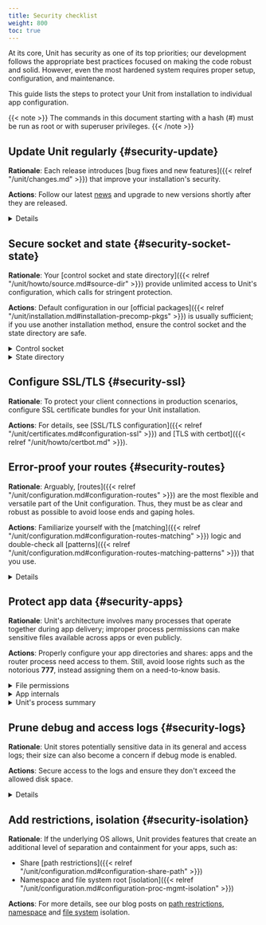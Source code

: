 ```yaml
---
title: Security checklist
weight: 800
toc: true
---
```


At its core, Unit has security as one of its top priorities; our development
follows the appropriate best practices focused on making the code robust and
solid. However, even the most hardened system requires proper setup,
configuration, and maintenance.

This guide lists the steps to protect your Unit from installation to individual
app configuration.

{{< note >}}
The commands in this document starting with a hash (#) must be run as root or
with superuser privileges.
{{< /note >}}

## Update Unit regularly {#security-update}

**Rationale**: Each release introduces [bug fixes and new
features]({{< relref "/unit/changes.md" >}}) that improve your installation's security.

**Actions**: Follow our latest [news](https://mailman.nginx.org/mailman3/lists/unit.nginx.org/)
and upgrade to new versions shortly after they are released.

<details>
<summary>Details</summary>
<a name="sec-updates"></a>

Specific upgrade steps depend on your installation method:

- The recommended option is to use our official
   [packages]({{< relref "/unit/installation.md#installation-precomp-pkgs" >}})
   or Docker
   [images]({{< relref "/unit/installation.md#installation-docker" >}});
   with them, it's just a matter of updating
   **unit-*** packages with your package manager of choice or
   switching to a newer image.

- If you use a third-party installation
   [method]({{< relref "/unit/installation.md#installation-community-repos" >}}),
   consult the maintainer's documentation for details.

- If you install Unit from
   [source files]({{< relref "/unit/howto/source.md" >}}),
   rebuild and reinstall Unit and its modules from scratch.

</details>

## Secure socket and state {#security-socket-state}

**Rationale**: Your
[control socket and state directory]({{< relref "/unit/howto/source.md#source-dir" >}})
provide unlimited access to Unit's configuration, which
calls for stringent protection.

**Actions**: Default configuration in our
[official packages]({{< relref "/unit/installation.md#installation-precomp-pkgs" >}})
is usually sufficient; if you use another installation method, ensure the control
socket and the state directory are safe.

<details>
<summary>Control socket</summary>

<a name="sec-socket"></a>

If you use a UNIX control socket, ensure it is available to **root**
only:

```console
$ unitd -h

      ...
      --control ADDRESS    set address of control API socket
                           default: "unix:/default/path/to/control.unit.sock" # Build-time setting, can be overridden

$ ps ax | grep unitd

      ... unit: main {{< param "unitversionv" >}} [... --control /path/to/control.sock ...] # Make sure to check for runtime overrides

# ls -l /path/to/control.unit.sock # If it's overridden, use the runtime setting

      srw------- 1 root root 0 ... /path/to/control.unit.sock

```

UNIX domain sockets aren't network accessible; for remote access, use
[NGINX]({{< relref "/unit/howto/integration.md#nginx-secure-api" >}}) oor a solution such as SSH:

```console
$ ssh -N -L ./here.sock:/path/to/control.unit.sock root@unit.example.com & # Local socket | Socket on the Unit server; use a real path in your command | Unit server hostname
```

```console
$ curl --unix-socket ./here.sock # Use the local socket to configure Unit

      {
            "certificates": {},
            "config": {
               "listeners": {},
               "applications": {}
            }
      }
```

If you prefer an IP-based control socket, avoid public IPs; they expose the
[control API]({{< relref "/unit/controlapi.md#configuration-api" >}})
and all its capabilities.  This means your Unit instance can be manipulated by
whomever is physically able to connect:

```console
# unitd --control 203.0.113.14:8080
```

```console
$ curl 203.0.113.14:8080

      {
            "certificates": {},
            "config": {
               "listeners": {},
               "applications": {}
            }
      }
```

Instead, opt for the loopback address to ensure all access is local to your
server:

```console
# unitd --control 127.0.0.1:8080
```

```console
$ curl 203.0.113.14:8080

      curl: (7) Failed to connect to 203.0.113.14 port 8080: Connection refused
```

However, any processes local to the same system can access the local socket,
which calls for additional measures.  A go-to solution would be using NGINX
to [proxy]({{< relref "/unit/howto/integration.md#nginx-secure-api" >}})
Unit's control API.

</details>

<details>
<summary>State directory</summary>

<a name="sec-state"></a>

The state directory stores Unit's internal configuration between launches.
Avoid manipulating it or relying on its contents even if tempted to do so.
Instead, use only the control API to manage Unit's configuration.

Also, the state directory should be available only to **root** (or the
user that the **main**
[process]({{< relref "/unit/howto/security.md#security-apps" >}})
runs as):

```console
$ unitd -h

      ...
      --state DIRECTORY    set state directory name
                           default: /default/path/to/unit/state/  # Build-time setting, can be overridden
```

```console
$ ps ax | grep unitd

      ... unit: main {{< param "unitversionv" >}} [... --state /path/to/unit/state/ ...]  # Make sure to check for runtime overrides
```

```console
# ls -l /path/to/unit/state/  # If it's overridden, use the runtime setting

      drwx------ 2 root root 4096 ...
```

</details>

## Configure SSL/TLS {#security-ssl}

**Rationale**: To protect your client connections in production scenarios,
configure SSL certificate bundles for your Unit installation.

**Actions**: For details, see [SSL/TLS configuration]({{< relref "/unit/certificates.md#configuration-ssl" >}}) and [TLS with certbot]({{< relref "/unit/howto/certbot.md" >}}).

## Error-proof your routes {#security-routes}

**Rationale**: Arguably, [routes]({{< relref "/unit/configuration.md#configuration-routes" >}})
are the most flexible and versatile part of the Unit configuration. Thus, they must be as
clear and robust as possible to avoid loose ends and gaping holes.

**Actions**: Familiarize yourself with the
[matching]({{< relref "/unit/configuration.md#configuration-routes-matching" >}})
logic and double-check all
[patterns]({{< relref "/unit/configuration.md#configuration-routes-matching-patterns" >}})
that you use.

<details>
<summary name="Details">Details</summary>

<a name="sec-routes"></a>


Some considerations:

- Mind that
   [variables]({{< relref "/unit/configuration.md#configuration-variables-native" >}})
   contain arbitrary user-supplied request values; variable-based **pass** values in
   [listeners]({{< relref "/unit/configuration.md#configuration-listeners" >}})
   and
   [routes]({{< relref "/unit/configuration.md#configuration-routes-action" >}})
    must account for malicious requests, or the requests must be properly filtered.

- Create
   [matching rules]({{< relref "/unit/configuration.md#configuration-routes-matching" >}})
   to formalize the restrictions of your Unit instance and the apps it runs.

- Configure
   [shares]({{< relref "/unit/configuration.md#configuration-static" >}})
   only for directories and files you intend to make public.

</details>

## Protect app data {#security-apps}

**Rationale**: Unit's architecture involves many processes that operate
together during app delivery; improper process permissions can make sensitive
files available across apps or even publicly.

**Actions**: Properly configure your app directories and shares: apps and the
router process need access to them. Still, avoid loose rights such as the
notorious **777**, instead assigning them on a need-to-know basis.

<details>
<summary>File permissions</summary>

<a name="sec-files"></a>

To configure file permissions for your apps, check Unit's build-time and
run-time options first:

```console
$ unitd -h

      ...
      --user USER  # set non-privileged processes to run as specified user | default: unit_user (Build-time setting, can be overridden)

      --group GROUP        set non-privileged processes to run as specified group
                           default: user's primary group
```

```console
$ ps ax | grep unitd

      ... unit: main {{< param "unitversionv" >}} [... --user unit_user --group unit_group ...]  # Make sure to check for runtime overrides
```

In particular, this is the account the router process runs as.  Use this
information to set up permissions for the app code or binaries and shared
static files.  The main idea is to limit each app to its own files and
directories while simultaneously allowing Unit's router process to access
static files for all apps.

Specifically, the requirements are as follows:

- All apps should run as different users so that the permissions can be
   configured properly.  Even if you run a single app, it's reasonable to
   create a dedicated user for added flexibility.

- An app's code or binaries should be reachable for the user the app runs
   as; the static files should be reachable for the router process.  Thus,
   each part of an app's directory path must have execute permissions
   assigned for the respective users.

- An app's directories should not be available to other apps or
   non-privileged system users. The router process should be able to access
   the app's static file directories.  Accordingly, the app's directories
   must have read and execute permissions assigned for the respective users.

- The files and directories that the app is designed to update should
   be writable only for the user the app runs as.

- The app code should be readable (and executable in case of
   [external]({{< relref "/unit/howto/modules.md#modules-ext" >}}) apps)
   for the user the app runs as; the static content should be readable for the
   router process.

A detailed walkthrough to guide you through each requirement:

1. If you have several independent apps, running them with a single user
account poses a security risk.  Consider adding a separate system user
and group per each app:

   ```console
   # useradd -M app_user  # Add user account without home directory
   ```

   ```console
   # groupadd app_group
   ```

   ```console
   # usermod -L app_user  # Deny interactive login
   ```

   ```console
   # usermod -a -G app_group app_user  # Add user to the group
   ```

   Even if you run a single app, this helps if you add more apps or need to
   decouple permissions later.

1. It's important to add Unit's non-privileged user account to *each* app
group:

   ```console
   # usermod -a -G app_group unit_user
   ```

   Thus, Unit's router process can access each app's directory and serve
   files from each app's shares.

1. A frequent source of issues is the lack of permissions for directories
inside a directory path needed to run the app, so check for that if in
doubt.  Assuming your app code is stored at **/path/to/app/**:

   ```console
   # ls -l /

            # drwxr-xr-x some_user some_group path  # Permissions are OK
   ```

   ```console
   # ls -l /path/

         # drwxr-x--- some_user some_group to  # Permissions are too restrictive
   ```

   This may be a problem because the **to/** directory isn't owned by
   **app_user:app_group** and denies all permissions to non-owners (as
   the **---** sequence tells us), so a fix can be warranted:

   ```console
   # chmod o+rx /path/to/  # Add read/execute permissions for non-owners
   ```

   Another solution is to add **app_user** to **some_group**
   (assuming this was not done before):

   ```console
   # usermod -a -G some_group app_user
   ```

1. Having checked the directory tree, assign ownership and permissions for
your app's directories, making them reachable for Unit and the app:

   ```console
   # chown -R app_user:app_group /path/to/app/  # Assign ownership for the app code | Path to the application directory; use a real path in your command
   ```

   ```console
   # chown -R app_user:app_group /path/to/static/app/files/  # Assign ownership for the static files | Can be outside the app directory tree; use a real path in your command
   ```

   ```console
   # find /path/to/app/ -type d -exec chmod u=rx,g=rx,o= {} \;  # Path to the application directory; use a real path in your command | Add read/execute permissions to app code directories for user and group
   ```

   ```console
   # find /path/to/static/app/files/ -type d -exec chmod u=rx,g=rx,o= {} \;  # Can be outside the app directory tree; use a real path in your command | Add read/execute permissions to static file directories for user and group
   ```

1. If the app needs to update specific directories or files, make sure
they're writable for the app alone:

   ```console
   # chmod u+w /path/to/writable/file/or/directory/  # Add write permissions for the user only; the group shouldn't have them | Repeat for each file or directory that must be writable
   ```

   In case of a writable directory, you may also want to prevent non-owners
   from messing with its files:

   ```console
   # chmod +t /path/to/writable/directory/  # Sticky bit prevents non-owners from deleting or renaming files | Repeat for each directory that must be writable

   ```

   {{< note >}}
   Usually, apps store and update their data outside the app code
   directories, but some apps may mix code and data.  In such a case,
   assign permissions on an individual basis, making sure you understand
   how the app uses each file or directory: is it code, read-only
   content, or writable data.
   {{< /note >}}

1. For [embedded]({{< relref "/unit/howto/modules.md#modules-emb" >}})
   apps, it's usually enough to make the
   app code and the static files readable:

   ```console
   # find /path/to/app/code/ -type f -exec chmod u=r,g=r,o= {} \;  # Path to the application's code directory; use a real path in your command | Add read rights to app code for user and group
   ```

   ```console
   # find /path/to/static/app/files/ -type f -exec chmod u=r,g=r,o= {} \;  # Can be outside the app directory tree; use a real path in your command | Add read rights to static files for user and group
   ```

1. For
   [external]({{< relref "/unit/howto/modules.md#modules-ext" >}})
   apps, additionally make the app code or binaries executable:

   ```console
   # find /path/to/app/ -type f -exec chmod u=rx,g=rx,o= {} \;  # Path to the application directory; use a real path in your command | Add read and execute rights to app code for user and group
   ```

   ```console
   # find /path/to/static/app/files/ -type f -exec chmod u=r,g=r,o= {} \;  # Can be outside the app directory tree; use a real path in your command | Add read rights to static files for user and group
   ```

1. To run a single app, [configure]({{< relref "/unit/configuration.md" >}})
   Unit as follows:

   ```json
         {
            "listeners": {
               "*:80": {  /* Or another suitable socket address */
                  "pass": "routes"
               }
            },

            "routes": [
               {
                  "action": {
                        "share": "/path/to/static/app/files/$uri",
                        /* Router process needs read and execute permissions to serve static content from this directory */
                        "fallback": {
                           "pass": "applications/app"
                        }
                  }
               }
            ],

            "applications": {
               "app": {
                  "type": "...",
                  "user": "app_user",
                  "group": "app_group"
               }
            }
      }
   ```

1. To run several apps side by side,
   [configure]({{< relref "/unit/configuration.md" >}})
   them with appropriate user and group names.  The following
   configuration distinguishes apps based on the request URI, but you can
   implement another scheme such as different listeners:

   ```json
         {
            "listeners": {
               "*:80": {  /* Or another suitable socket address */
                  "pass": "routes"
               }
            },

            "routes": [
               {
                  "match": {
                        "uri": "/app1/*"  /* Arbitrary matching condition */
                  },

                  "action": {
                        "share": "/path/to/static/app1/files/$uri",
                        /* Router process needs read and execute permissions to serve static content from this directory */
                        "fallback": {
                           "pass": "applications/app1"
                        }
                  }
               },

               {
                  "match": {
                        "uri": "/app2/*"  /* Arbitrary matching condition */
                  },

                  "action": {
                        "share": "/path/to/static/app2/files/$uri",
                        /* Router process needs read and execute permissions to serve static content from this directory */
                        "fallback": {
                           "pass": "applications/app2"
                        }
                  }
               }
            ],

            "applications": {
               "app1": {
                  "type": "...",
                  "user": "app_user1",
                  "group": "app_group1"
               },

               "app2": {
                  "type": "...",
                  "user": "app_user2",
                  "group": "app_group2"
               }
            }
      }
   ```

{{< note >}}
As usual with permissions, different steps may be required if you use
ACLs.
{{< /note >}}
</details>

<details>
<summary>App internals</summary>

<a name="sec-app-internals"></a>

Unfortunately, quite a few web apps are built in a manner that mixes their
source code, data, and configuration files with static content, which calls
for complex access restrictions.  The situation is further aggravated by the
inevitable need for maintenance activities that may leave a footprint of
extra files and directories unrelated to the app's operation.  The issue has
several aspects:

- Storage of code and data at the same locations, which usually happens by
(insufficient) design.  You neither want your internal data and code files
to be freely downloadable nor your user-uploaded data to be executable as
code, so configure your routes and apps to prevent both.

- Exposure of configuration data.  Your app-specific settings, **.ini**
or **.htaccess** files, and credentials are best kept hidden from
prying eyes, and your routing configuration should reflect that.

- Presence of hidden files from versioning, backups by text editors, and
other temporary files.  Instead of carving your configuration around
these, it's best to keep your app free of them altogether.

If these can't be avoided, investigate the inner workings of the app to
prevent exposure, for example:

```json
   {
         "routes": {
            "app": [
               {
                     "match": {
                        "uri": [
                           "*.php",
                           "*.php/*"
                        ]
                        /* Handles requests that target PHP scripts to avoid having them served as static files */
                     },

                     "action": {
                        "pass": "applications/app/direct"
                     }
               },
               {
                     "match": {
                        "uri": [
                           "!/sensitive/*",  /* Restricts access to a directory with sensitive data */
                           "!/data/*",  /* Restricts access to a directory with sensitive data */
                           "!/app_config_values.ini",  /* Restricts access to a specific file */
                           "!*/.*",  /* Restricts access to hidden files and directories */
                           "!*~"  /* Restricts access to temporary files */
                        ]
                        /* Protects files and directories best kept hidden */
                     },

                     "action": {
                        "share": "/path/to/app/static$uri",
                        /* Serves valid requests with static content | Path to the application's static file directory; use a real path in your configuration */

                        "types": [
                           "image/*",
                           "text/*",
                           "application/javascript"
                        ]
                        /* Limits file types served from the share */

                        "fallback": {
                           "pass": "applications/app/index"
                        }
                        /* Relays all requests not yet served to a catch-all app target */
                     }
               }
            ]
         }
   }

```

However, this does not replace the need to set up file permissions; use both
[matching rules]({{< relref "/unit/configuration.md#configuration-routes-matching" >}})
and per-app user
permissions to manage access.  For more info and real-life examples, refer
to our app [how-tos]({{< relref "/unit/howto/" >}}).
and the 'File Permissions' callout above.
</details>

<details>
<summary>Unit's process summary</summary>

<a name="sec-processes"></a>

Unit's processes are detailed [elsewhere](https://www.nginx.com/blog/introducing-nginx-unit/),
but here's a synopsis of the different roles they have:

{{<bootstrap-table "table table-striped table-bordered">}}
| Process       | Privileged? | User and Group                                          | Description |
|--------------|------------|---------------------------------------------------------|-------------|
| **Main**     | Yes        | Whoever starts the **unitd** executable<br><br>; by default, **root**. | Runs as a daemon, spawning Unit's non-privileged and app processes; requires numerous system capabilities and privileges for operation. |
| **Controller** | No       | Set by `--user` and `--group` options at [build]({{< relref "/unit/howto/source.md#source-config-src" >}})  or [execution]({{< relref "/unit/howto/source.md#source-startup" >}}) <br><br>; by default, **unit**. | Serves the control API, accepting reconfiguration requests, sanitizing them, and passing them to other processes for implementation. |
| **Discovery** | No       | Set by `--user` and `--group` options at [build]({{< relref "/unit/howto/source.md#source-config-src" >}})  or [execution]({{< relref "/unit/howto/source.md#source-startup" >}}) <br><br>; by default, **unit**. | Discovers the language modules in the module directory at startup, then quits. |
| **Router**    | No       | Set by `--user` and `--group` options at [build]({{< relref "/unit/howto/source.md#source-config-src" >}})  or [execution]({{< relref "/unit/howto/source.md#source-startup" >}}) <br><br>; by default, **unit**. | Serves client requests, accepting them, processing them on the spot, passing them to app processes, or proxying them further; requires access to static content paths you configure. |
| **App processes** | No  | Set by per-app **user** and **group** [options]({{< relref "/unit/configuration.md#configuration-applications" >}}) <br><br>; by default, `--user` and `--group` values. | Serve client requests that are routed to apps; require access to paths and namespaces you configure for the app. |
{{</bootstrap-table>}}


You can check all of the above on your system when Unit is running:

```console
   $ ps aux | grep unit

         ...
         root   ... unit: main {{< param "unitversionv" >}}
         unit   ... unit: controller
         unit   ... unit: router
         unit   ... unit: "front" application
```

The important outtake here is to understand that Unit's non-privileged
processes don't require running as **root**.  Instead, they should have
the minimal privileges required to operate, which so far means the ability
to open connections and access the application code and the static files
shared during routing.

</details>

## Prune debug and access logs {#security-logs}

**Rationale**: Unit stores potentially sensitive data in its general and access
logs; their size can also become a concern if debug mode is enabled.

**Actions**: Secure access to the logs and ensure they don't exceed the allowed
disk space.

<details>
<summary>Details</summary>

<a name="sec-logs"></a>

Unit can maintain two different logs:

- A general-purpose log that is enabled by default and can be switched to
debug mode for verbosity.

- An access log that is off by default but can be enabled via the control
API.

If you enable debug-mode or access logging, rotate these logs with tools
such as `logrotate` to avoid overgrowth.  A sample
`logrotate` [configuration](https://man7.org/linux/man-pages/man8/logrotate.8.html#CONFIGURATION_FILE_DIRECTIVES):

```none
/path/to/unit.log { # Use a real path in your configuration
      daily
      missingok
      rotate 7
      compress
      delaycompress
      nocreate
      notifempty
      su root root
      postrotate
         if [ -f `/path/to/unit.pid` ]; then
            /bin/kill -SIGUSR1 `cat /path/to/unit.pid` # Use a real path in your configuration
         fi
      endscript
}
```

To figure out the log and PID file paths:

```console
$ unitd -h

      ...
      --pid FILE           set pid filename
                           default: "/default/path/to/unit.pid" # Build-time setting, can be overridden

      --log FILE           set log filename
                           default: "/default/path/to/unit.log " # Build-time setting, can be overridden

$ ps ax | grep unitd

      ... unit: main {{< param "unitversionv" >}} [... --pid /path/to/unit.pid --log /path/to/unit.log...] # Make sure to check for runtime overrides
```

Another issue is the logs' accessibility.  Logs are opened and updated by
the
[main process]({{< relref "/unit/howto/security.md#security-apps" >}})
that usually runs as **root**.
However, to make them available for a certain consumer, you may need to
enable access for a dedicated user that the consumer runs as.

Perhaps, the most straightforward way to achieve this is to assign log
ownership to the consumer's account.  Suppose you have a log utility running
as **log_user:log_group**:

```console
# chown log_user:log_group :/path/to/unit.log # If it's overridden, use the runtime setting
```

```console
curl -X PUT -d '"/path/to/access.log"'  \
       --unix-socket /path/to/control.unit.sock \
       http://localhost/config/access_log
```


```console
# chown log_user:log_group /path/to/access.log # Use a real path in your command>
```

If you change the log file ownership, adjust your `logrotate`
settings accordingly:

```none
/path/to/unit.log {
      ...
      su log_user log_group
      ...
}
```

{{< note >}}
As usual with permissions, different steps may be required if you use
ACLs.
{{< /note >}}

</details>

## Add restrictions, isolation {#security-isolation}

**Rationale**: If the underlying OS allows, Unit provides features that create an
additional level of separation and containment for your apps, such as:

- Share [path restrictions]({{< relref "/unit/configuration.md#configuration-share-path" >}})
- Namespace and file system root
   [isolation]({{< relref "/unit/configuration.md#configuration-proc-mgmt-isolation" >}})

**Actions**: For more details, see our blog posts on [path restrictions](https://www.nginx.com/blog/nginx-unit-updates-for-summer-2021-now-available/#Static-Content:-Chrooting-and-Path-Restrictions),
[namespace](https://www.nginx.com/blog/application-isolation-nginx-unit/) and
[file system](https://www.nginx.com/blog/filesystem-isolation-nginx-unit/)
isolation.
